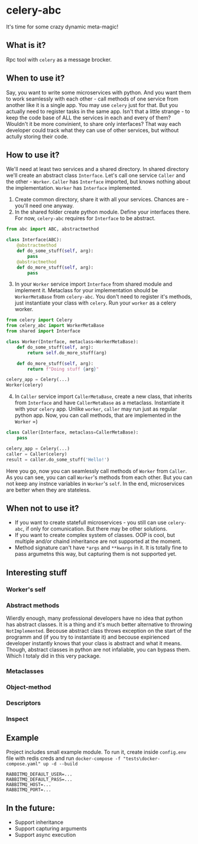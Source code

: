 # celery-abc

It's time for some crazy dynamic meta-magic!

## What is it?

Rpc tool with `celery` as a message brocker.

## When to use it?

Say, you want to write some microservices with python. And you want them to work seamlessly with each other - call methods of one service from another like it is a single app.
You may use `celery` just for that. But you actually need to register tasks in the same app. Isn't that a little strange - to keep the code base of ALL the services in each and every of them?
Wouldn't it be more convinient, to share only interfaces? That way each developer could track what they can use of other services, but without actully storing their code.

## How to use it?
We'll need at least two services and a shared directory. In shared directory we'll create an abstract class `Interface`. Let's call one service `Caller` and the other - `Worker`. `Caller` has `Interface` imported, but knows nothing about the implementation. `Worker` has `Interface` implemented.

1. Create common directory, share it with all your services. Chances are - you'll need one anyway.
2. In the shared folder create python module. Define your interfaces there. For now, `celery-abc` requires for `Interface` to be abstract.
```python
from abc import ABC, abstractmethod

class Interface(ABC):
    @abstractmethod
    def do_some_stuff(self, arg):
        pass
    @abstractmethod
    def do_more_stuff(self, arg):
        pass
```
3. In your `Worker` service import `Interface` from shared module and implement it. Metaclass for your implementation should be `WorkerMetaBase` from `celery-abc`. You don't need to register it's methods, just instantiate your class with `celery`. Run your `worker` as a celery worker.
```python
from celery import Celery
from celery_abc import WorkerMetaBase
from shared import Interface

class Worker(Interface, metaclass=WorkerMetaBase):
    def do_some_stuff(self, arg):
        return self.do_more_stuff(arg)

    def do_more_stuff(self, arg):
        return f"Doing stuff {arg}"

celery_app = Celery(...)
Worker(celery)
```
4. In `Caller` service import `CallerMetaBase`, create a new class, that inherits from `Interface` and have `CallerMetaBase` as a metaclass. Instantiate it with your `celery` app. Unlike `worker`, `caller` may run just as regular python app. Now, you can call methods, that are implemented in the `Worker` =)
```python
class Caller(Interface, metaclass=CallerMetaBase):
    pass

celery_app = Celery(...)
caller = Caller(celery)
result = caller.do_some_stuff('Hello!')
```
Here you go, now you can seamlessly call methods of `Worker` from `Caller`. As you can see, you can call `Worker`'s methods from each other. But you can not keep any instnce variables in `Worker`'s `self`. In the end, microservices are better when they are stateless.

## When not to use it?
* If you want to create statefull microservices - you still can use `celery-abc`, if only for comunication. But there may be other solutions.
* If you want to create complex system of classes. OOP is cool, but multiple and/or chaind inheritance are not supported at the moment.
* Method signature can't have `*args` and `**kwargs` in it. It is totally fine to pass argumetns this way, but capturing them is not supported yet.

## Interesting stuff

### Worker's self
### Abstract methods
Wierdly enough, many professional developers have no idea that python has abstract classes. It is a thing and it's much better alternative to throwing `NotImplemented`. Becouse abstract class throws exception on the start of the programm and (if you try to instantiate it) and becouse expirienced developer instantly knows that your class is abstract and what it means. Though, abstract classes in python are not infaliable, you can bypass them. Which I totaly did in this very package.
### Metaclasses
### Object-method
### Descriptors
### Inspect

## Example
Project includes small example module. To run it, create inside `config.env` file with redis creds and run `docker-compose -f "tests\docker-compose.yaml" up -d --build` 
```
RABBITMQ_DEFAULT_USER=...
RABBITMQ_DEFAULT_PASS=...
RABBITMQ_HOST=...
RABBITMQ_PORT=...
```

## In the future:
* Support inheritance
* Support capturing arguments
* Support async execution
